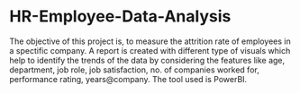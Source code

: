 # HR-Employee-Data-Analysis
The objective of this project is, to measure the attrition rate of employees in a spectific company.
A report is created with different type of visuals which help to identify the trends of the data by considering the features like age, department, job role, job satisfaction, no. of companies worked for, performance rating, years@company.
The tool used is PowerBI.
